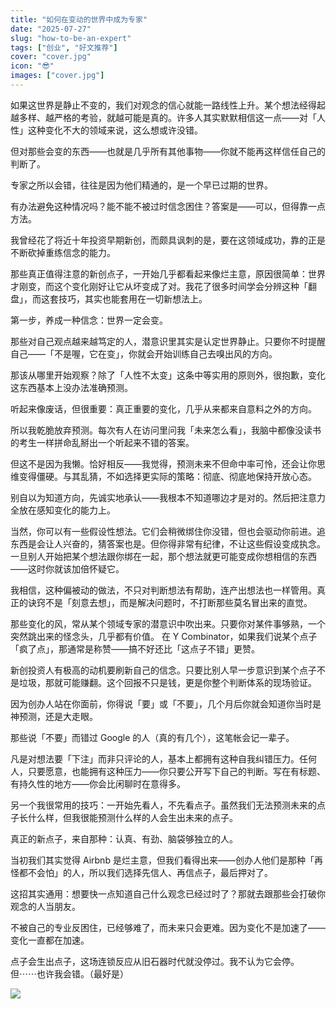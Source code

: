 ```yaml
---
title: "如何在变动的世界中成为专家"
date: "2025-07-27"
slug: "how-to-be-an-expert"
tags: ["创业", "好文推荐"]
cover: "cover.jpg"
icon: "😎"
images: ["cover.jpg"]
---
```

如果这世界是静止不变的，我们对观念的信心就能一路线性上升。某个想法经得起越多样、越严格的考验，就越可能是真的。许多人其实默默相信这一点——对「人性」这种变化不大的领域来说，这么想或许没错。



但对那些会变的东西——也就是几乎所有其他事物——你就不能再这样信任自己的判断了。



专家之所以会错，往往是因为他们精通的，是一个早已过期的世界。



有办法避免这种情况吗？能不能不被过时信念困住？答案是——可以，但得靠一点方法。



我曾经花了将近十年投资早期新创，而颇具讽刺的是，要在这领域成功，靠的正是不断砍掉重练信念的能力。



那些真正值得注意的新创点子，一开始几乎都看起来像烂主意，原因很简单：世界才刚变，而这个变化刚好让它从坏变成了对。我花了很多时间学会分辨这种「翻盘」，而这套技巧，其实也能套用在一切新想法上。



第一步，养成一种信念：世界一定会变。



那些对自己观点越来越笃定的人，潜意识里其实是认定世界静止。只要你不时提醒自己——「不是喔，它在变」，你就会开始训练自己去嗅出风的方向。



那该从哪里开始观察？除了「人性不太变」这条中等实用的原则外，很抱歉，变化这东西基本上没办法准确预测。



听起来像废话，但很重要：真正重要的变化，几乎从来都来自意料之外的方向。



所以我乾脆放弃预测。每次有人在访问里问我「未来怎么看」，我脑中都像没读书的考生一样拼命乱掰出一个听起来不错的答案。



但这不是因为我懒。恰好相反——我觉得，预测未来不但命中率可怜，还会让你思维变得僵硬。与其乱猜，不如选择更实际的策略：彻底、彻底地保持开放心态。



别自以为知道方向，先诚实地承认——我根本不知道哪边才是对的。然后把注意力全放在感知变化的能力上。



当然，你可以有一些假设性想法。它们会稍微绑住你没错，但也会驱动你前进。追东西是会让人兴奋的，猜答案也是。但你得非常有纪律，不让这些假设变成执念。
一旦别人开始把某个想法跟你绑在一起，那个想法就更可能变成你想相信的东西——这时你就该加倍怀疑它。



我相信，这种偏被动的做法，不只对判断想法有帮助，连产出想法也一样管用。真正的诀窍不是「刻意去想」，而是解决问题时，不打断那些莫名冒出来的直觉。



那些变化的风，常从某个领域专家的潜意识中吹出来。只要你对某件事够熟，一个突然跳出来的怪念头，几乎都有价值。
在 Y Combinator，如果我们说某个点子「疯了点」，那通常是称赞——搞不好还比「这点子不错」更赞。



新创投资人有极高的动机要刷新自己的信念。只要比别人早一步意识到某个点子不是垃圾，那就可能赚翻。这个回报不只是钱，更是你整个判断体系的现场验证。



因为创办人站在你面前，你得说「要」或「不要」，几个月后你就会知道你当时是神预测，还是大走眼。



那些说「不要」而错过 Google 的人（真的有几个），这笔帐会记一辈子。



凡是对想法要「下注」而非只评论的人，基本上都拥有这种自我纠错压力。任何人，只要愿意，也能拥有这种压力——你只要公开写下自己的判断。写在有标题、有持久性的地方——你会比闲聊时在意得多。



另一个我很常用的技巧：一开始先看人，不先看点子。虽然我们无法预测未来的点子长什么样，但我很能预测什么样的人会生出未来的点子。



真正的新点子，来自那种：认真、有劲、脑袋够独立的人。



当初我们其实觉得 Airbnb 是烂主意，但我们看得出来——创办人他们是那种「再怪都不会怕」的人，所以我们选择先信人、再信点子，最后押对了。



这招其实通用：想要快一点知道自己什么观念已经过时了？那就去跟那些会打破你观念的人当朋友。



不被自己的专业反困住，已经够难了，而未来只会更难。因为变化不是加速了——变化一直都在加速。



点子会生出点子，这场连锁反应从旧石器时代就没停过。我不认为它会停。
但⋯⋯也许我会错。（最好是）




![](https://prod-files-secure.s3.us-west-2.amazonaws.com/112d0858-5090-4d34-a606-b75eb8d65fd2/46476355-9cf3-4e99-9b7a-3531bc426380/1000202064.png?X-Amz-Algorithm=AWS4-HMAC-SHA256&X-Amz-Content-Sha256=UNSIGNED-PAYLOAD&X-Amz-Credential=ASIAZI2LB466UIXEIV3N%2F20250811%2Fus-west-2%2Fs3%2Faws4_request&X-Amz-Date=20250811T182048Z&X-Amz-Expires=3600&X-Amz-Security-Token=IQoJb3JpZ2luX2VjELr%2F%2F%2F%2F%2F%2F%2F%2F%2F%2FwEaCXVzLXdlc3QtMiJHMEUCIQDhZX7eVaOUmkHW6f63k2WKFjAy5R46ve%2FdXLnpjuPHxQIgYeX%2FKdrjtkmay2vNLz9RtdplPOG3IDPY%2BL9iFZcIkfQqiAQI8v%2F%2F%2F%2F%2F%2F%2F%2F%2F%2FARAAGgw2Mzc0MjMxODM4MDUiDKO5Kic9r0GTz0X9bircA9%2FHEfEyt2gUVCKzAg8b%2BokvEeiwAndQ3d3qWGh1MhziJ1YbEod8CjSaGmKtUdyXu6W6otph8SUqgWGT9ah1ZsN5z2JaiXePArwqJ2DbL%2Bt2LeUWB0hMe7Wg83R%2FeGeOaG4XsS0DcIB9PPF0Ow3xJdLDBUu%2F2PGbKl7DhkFlKUsprYGTEfXnLroJyf2g02Oi4MfqEDcvQPUj3jTUizCm6nQWW9sbvAPI00zzc%2Byvg%2FG%2B8lZwrmIo7I5aE%2Bcmwfeby8KEF7Y4l%2BWoeKhb0OhW%2Ffz3c2HeZvPZrphxNKgWst249QPNHldZxt4819hO9Yd%2BYJyAtAohSVyN0L7VKq7hzIPt4aLQwWUjpN3ILx5yO0CDA2%2FQWf0Sbg7KsqdpBc%2FmvwXdSW2xZp0b4DwIqCx1eB6dAfJDckoW6iyyX7sm%2FJ886zCoQ4f81wowOULL49TJCSMX%2F8shJ5N63yQKqYmuHuxNl%2FBQBsGHdJhg%2FPj27GcAIo2Fz3sN6dwc0hPybf1MsxNT9CVCp3slhYCKC2EMPxBBufI5NpIMsYiLAgJjnU0zEMOOLxyj35uMyvkW5WhHYsQQb48pfnDbk798Y%2Bd%2FFaO8r%2FNJTQ9nMpEs5pe4jwOgj%2Fhfd%2FE%2F7J1CUhF1MJLN6MQGOqUB8tDH9tDNEHsbq4ff95fJO5B4OIUtzbI6tI9xIOwuXaKV%2BhMpTs6skjI467QkTvJefMWH%2BCHP9RNquX6JETakNjfqdx6dRSpRUVPAoUG%2BBqBmLDUD57gfwkHTKmMb2uka52srURWzJKlwbZKyZy8a9ZeoUAdwKF9UibQ%2FsqchKSFlRR4OAAoz7OEBuUCtgkM5t4fD9cuHz1kUPnSxWlWyYswHjtfj&X-Amz-Signature=84f8678b5f96c6ea3a8b685329d335224152b4e603dbbce08339ee03fb9176c2&X-Amz-SignedHeaders=host&x-amz-checksum-mode=ENABLED&x-id=GetObject)

